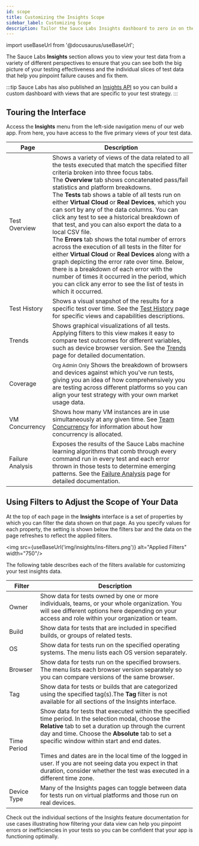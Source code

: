```yaml
---
id: scope
title: Customizing the Insights Scope
sidebar_label: Customizing Scope
description: Tailor the Sauce Labs Insights dashboard to zero in on the results that help you identify and solve your app imperfections.
---
```


import useBaseUrl from '@docusaurus/useBaseUrl';

The Sauce Labs **Insights** section allows you to view your test data from a variety of different perspectives to ensure that you can see both the big picture of your testing effectiveness and the individual slices of test data that help you pinpoint failure causes and fix them.

:::tip
Sauce Labs has also published an [Insights API](/dev/api/insights) so you can build a custom dashboard with views that are specific to your test strategy.
:::

## Touring the Interface

Access the **Insights** menu from the left-side navigation menu of our web app. From here, you have access to the five primary views of your test data.

| Page             | Description                                                                                                                                                                                                                                                                                                                                                                                                                                                                                                                                                                                                                                                                                                                                                                                                                                                                                                         |
| ---------------- | ------------------------------------------------------------------------------------------------------------------------------------------------------------------------------------------------------------------------------------------------------------------------------------------------------------------------------------------------------------------------------------------------------------------------------------------------------------------------------------------------------------------------------------------------------------------------------------------------------------------------------------------------------------------------------------------------------------------------------------------------------------------------------------------------------------------------------------------------------------------------------------------------------------------- |
| Test Overview    | Shows a variety of views of the data related to all the tests executed that match the specified filter criteria broken into three focus tabs. <br/>The **Overview** tab shows concatenated pass/fail statistics and platform breakdowns. <br/>The **Tests** tab shows a table of all tests run on either **Virtual Cloud** or **Real Devices**, which you can sort by any of the data columns. You can click any test to see a historical breakdown of that test, and you can also export the data to a local CSV file. <br/>The **Errors** tab shows the total number of errors across the execution of all tests in the filter for either **Virtual Cloud** or **Real Devices** along with a graph depicting the error rate over time. Below, there is a breakdown of each error with the number of times it occurred in the period, which you can click any error to see the list of tests in which it occurred. |
| Test History     | Shows a visual snapshot of the results for a specific test over time. See the [Test History](/insights/history) page for specific views and capabilities descriptions.                                                                                                                                                                                                                                                                                                                                                                                                                                                                                                                                                                                                                                                                                                                                              |
| Trends           | Shows graphical visualizations of all tests. Applying filters to this view makes it easy to compare test outcomes for different variables, such as device browser version. See the [Trends](/insights/trends) page for detailed documentation.                                                                                                                                                                                                                                                                                                                                                                                                                                                                                                                                                                                                                                                                      |
| Coverage         | <small><span className="sauceGreen">Org Admin Only</span></small> Shows the breakdown of browsers and devices against which you've run tests, giving you an idea of how comprehensively you are testing across different platforms so you can align your test strategy with your own market usage data.                                                                                                                                                                                                                                                                                                                                                                                                                                                                                                                                                                                                             |
| VM Concurrency   | Shows how many VM instances are in use simultaneously at any given time. See [Team Concurrency](/basics/acct-team-mgmt/concurrency-limits) for information about how concurrency is allocated.                                                                                                                                                                                                                                                                                                                                                                                                                                                                                                                                                                                                                                                                                                                      |
| Failure Analysis | Exposes the results of the Sauce Labs machine learning algorithms that comb through every command run in every test and each error thrown in those tests to determine emerging patterns. See the [Failure Analysis](/insights/failure-analysis) page for detailed documentation.                                                                                                                                                                                                                                                                                                                                                                                                                                                                                                                                                                                                                                    |

## Using Filters to Adjust the Scope of Your Data

At the top of each page in the **Insights** interface is a set of properties by which you can filter the data shown on that page. As you specify values for each property, the setting is shown below the filters bar and the data on the page refreshes to reflect the applied filters.

<img src={useBaseUrl('img/insights/ins-filters.png')} alt="Applied Filters" width="750"/>

The following table describes each of the filters available for customizing your test insights data.

| Filter      | Description                                                                                                                                                                                                                                                                                                                                                                                                                                                    |
| ----------- | -------------------------------------------------------------------------------------------------------------------------------------------------------------------------------------------------------------------------------------------------------------------------------------------------------------------------------------------------------------------------------------------------------------------------------------------------------------- |
| Owner       | Show data for tests owned by one or more individuals, teams, or your whole organization. You will see different options here depending on your access and role within your organization or team.                                                                                                                                                                                                                                                               |
| Build       | Show data for tests that are included in specified builds, or groups of related tests.                                                                                                                                                                                                                                                                                                                                                                         |
| OS          | Show data for tests run on the specified operating systems. The menu lists each OS version separately.                                                                                                                                                                                                                                                                                                                                                         |
| Browser     | Show data for tests run on the specified browsers. The menu lists each browser version separately so you can compare versions of the same browser.                                                                                                                                                                                                                                                                                                             |
| Tag         | Show data for tests or builds that are categorized using the specified tag(s).The **Tag** filter is not available for all sections of the Insights interface.                                                                                                                                                                                                                                                                                                  |
| Time Period | Show data for tests that executed within the specified time period. In the selection modal, choose the **Relative** tab to set a duration up through the current day and time. Choose the **Absolute** tab to set a specific window within start and end dates.<br/><br/>Times and dates are in the local time of the logged in user. If you are not seeing data you expect in that duration, consider whether the test was executed in a different time zone. |
| Device Type | Many of the Insights pages can toggle between data for tests run on virtual platforms and those run on real devices.                                                                                                                                                                                                                                                                                                                                           |

Check out the individual sections of the Insights feature documentation for use cases illustrating how filtering your data view can help you pinpoint errors or inefficiencies in your tests so you can be confident that your app is functioning optimally.
